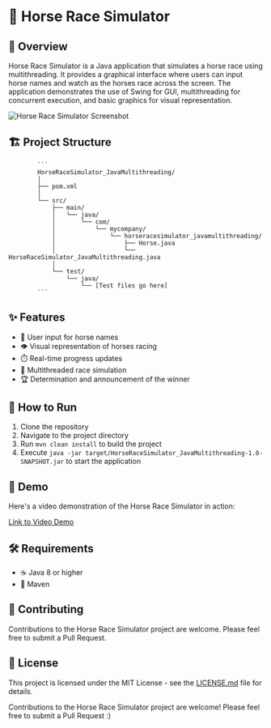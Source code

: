 # 🐎 Horse Race Simulator

## 📖 Overview

Horse Race Simulator is a Java application that simulates a horse race using multithreading. It provides a graphical interface where users can input horse names and watch as the horses race across the screen. The application demonstrates the use of Swing for GUI, multithreading for concurrent execution, and basic graphics for visual representation.

![Horse Race Simulator Screenshot]([path/to/screenshot.png](https://github.com/Ornella-Gigante/HorseRaceSimulator_Multithreading/blob/main/horses_demo_screenshot.png))

## 🏗️ Project Structure

            ```
            HorseRaceSimulator_JavaMultithreading/
            │
            ├── pom.xml
            │
            └── src/
                ├── main/
                │   └── java/
                │       └── com/
                │           └── mycompany/
                │               └── horseracesimulator_javamultithreading/
                │                   ├── Horse.java
                │                   └── HorseRaceSimulator_JavaMultithreading.java
                │
                └── test/
                    └── java/
                        └── [Test files go here]
            ```

## ✨ Features

- 🎨 User input for horse names
- 👁️ Visual representation of horses racing
- ⏱️ Real-time progress updates
- 🧵 Multithreaded race simulation
- 🏆 Determination and announcement of the winner

## 🚀 How to Run

1. Clone the repository
2. Navigate to the project directory
3. Run `mvn clean install` to build the project
4. Execute `java -jar target/HorseRaceSimulator_JavaMultithreading-1.0-SNAPSHOT.jar` to start the application

## 🎥 Demo

Here's a video demonstration of the Horse Race Simulator in action:

[Link to Video Demo]([path/to/demo/video](https://github.com/Ornella-Gigante/HorseRaceSimulator_Multithreading/blob/main/horses.mp4))

## 🛠️ Requirements

- ☕ Java 8 or higher
- 🔧 Maven

## 🤝 Contributing

Contributions to the Horse Race Simulator project are welcome. Please feel free to submit a Pull Request.

## 📄 License

This project is licensed under the MIT License - see the [LICENSE.md](LICENSE.md) file for details.

Contributions to the Horse Race Simulator project are welcome!
Please feel free to submit a Pull Request :) 

